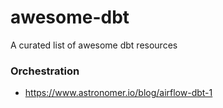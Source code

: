 # awesome-dbt
A curated list of awesome dbt resources 


### Orchestration
- https://www.astronomer.io/blog/airflow-dbt-1
